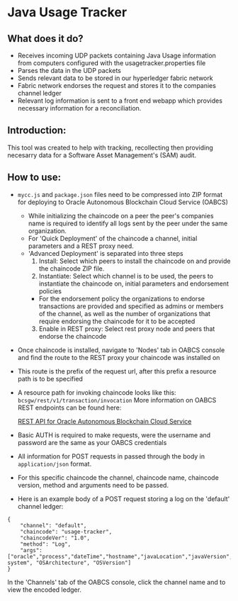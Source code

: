 # Java Usage Tracker

## What does it do?
- Receives incoming UDP packets containing Java Usage information from computers configured with the usagetracker.properties file
- Parses the data in the UDP packets
- Sends relevant data to be stored in our hyperledger fabric network
- Fabric network endorses the request and stores it to the companies channel ledger
- Relevant log information is sent to a front end webapp which provides necessary information for a reconciliation.

## Introduction:
This tool was created to help with tracking, recollecting then providing necesarry data for a Software Asset Management's (SAM) audit.

## How to use:
- `mycc.js` and `package.json` files need to be compressed into ZIP format for deploying to Oracle Autonomous Blockchain Cloud Service (OABCS)
  - While initializing the chaincode on a peer the peer's companies name is required to identify all logs sent by the peer under the same organization.
  - For 'Quick Deployment' of the chaincode a channel, initial parameters and a REST proxy need.
  - 'Advanced Deployment' is separated into three steps
    1. Install: Select which peers to install the chaincode on and provide the chaincode ZIP file.
    2. Instantiate: Select which channel is to be used, the peers to instantiate the chaincode on, initial parameters and endorsement policies
      - For the endorsement policy the organizations to endorse transactions are provided and specified as admins or members of the channel, as well as the number of organizations that require endorsing the chaincode for it to be accepted
    3. Enable in REST proxy: Select rest proxy node and peers that endorse the chaincode

- Once chaincode is installed, navigate to 'Nodes' tab in OABCS console and find the route to the REST proxy your chaincode was installed on
- This route is the prefix of the request url, after this prefix a resource path is to be specified
- A resource path for invoking chaincode looks like this:
```bcsgw/rest/v1/transaction/invocation```
More information on OABCS REST endpoints can be found here:

  [REST API for Oracle Autonomous Blockchain Cloud Service](https://docs.oracle.com/en/cloud/paas/blockchain-cloud/rest-api/index.html)
- Basic AUTH is required to make requests, were the username and password are the same as your OABCS credentials
- All information for POST requests in passed through the body in `application/json` format.
- For this specific chaincode the channel, chaincode name, chaincode version, method and arguments need to be passed.
- Here is an example body of a POST request storing a log on the 'default' channel ledger:
```
{
	"channel": "default",
	"chaincode": "usage-tracker",
	"chaincodeVer": "1.0",
	"method": "Log",
	"args": ["oracle","process","dateTime","hostname","javaLocation","javaVersion","operating system", "OSArchitecture", "OSVersion"]
}
```
In the 'Channels' tab of the OABCS console, click the channel name and to view the encoded ledger.

